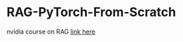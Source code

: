 # RAG-PyTorch-From-Scratch

nvidia course on RAG [link  here](https://learn.nvidia.com/courses/course?course_id=course-v1:DLI+S-FX-16+V1&unit=block-v1:DLI+S-FX-16+V1+type@vertical+block@d1193ba379594c60ba9a7ed2579c51bd)
